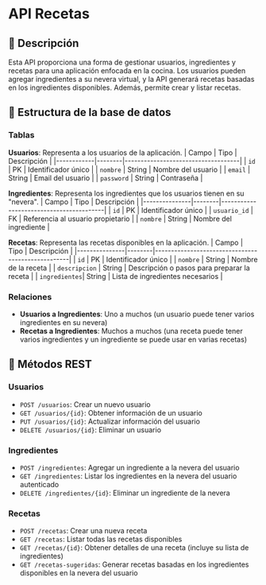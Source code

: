# API Recetas

## 🌮 Descripción
Esta API proporciona una forma de gestionar usuarios, ingredientes y recetas para una aplicación enfocada en la cocina.
Los usuarios pueden agregar ingredientes a su nevera virtual, y la API generará recetas basadas en los ingredientes disponibles.
Además, permite crear y listar recetas.

## 🍝 Estructura de la base de datos
### Tablas
**Usuarios**: Representa a los usuarios de la aplicación.
| Campo      | Tipo   | Descripción                        |
|------------|--------|------------------------------------|
| `id`       | PK     | Identificador único                |
| `nombre`   | String | Nombre del usuario                 |
| `email`    | String | Email del usuario                  |
| `password` | String | Contraseña                         |

**Ingredientes**: Representa los ingredientes que los usuarios tienen en su "nevera".
| Campo         | Tipo   | Descripción                             |
|---------------|--------|-----------------------------------------|
| `id`          | PK     | Identificador único                     |
| `usuario_id`  | FK     | Referencia al usuario propietario       |
| `nombre`      | String | Nombre del ingrediente                  |

**Recetas**: Representa las recetas disponibles en la aplicación.
| Campo         | Tipo   | Descripción                                       |
|---------------|--------|---------------------------------------------------|
| `id`          | PK     | Identificador único                               |
| `nombre`      | String | Nombre de la receta                               |
| `descripcion` | String | Descripción o pasos para preparar la receta       |
| `ingredientes`| String | Lista de ingredientes necesarios                  |

### Relaciones
- **Usuarios a Ingredientes**: Uno a muchos (un usuario puede tener varios ingredientes en su nevera) 
- **Recetas a Ingredientes**: Muchos a muchos (una receta puede tener varios ingredientes y un ingrediente se puede usar en varias recetas)

## 🍔 Métodos REST
### Usuarios
- `POST /usuarios`: Crear un nuevo usuario
- `GET /usuarios/{id}`: Obtener información de un usuario
- `PUT /usuarios/{id}`: Actualizar información del usuario
- `DELETE /usuarios/{id}`: Eliminar un usuario

### Ingredientes
- `POST /ingredientes`: Agregar un ingrediente a la nevera del usuario
- `GET /ingredientes`: Listar los ingredientes en la nevera del usuario autenticado
- `DELETE /ingredientes/{id}`: Eliminar un ingrediente de la nevera

### Recetas
- `POST /recetas`: Crear una nueva receta
- `GET /recetas`: Listar todas las recetas disponibles
- `GET /recetas/{id}`: Obtener detalles de una receta (incluye su lista de ingredientes)
- `GET /recetas-sugeridas`: Generar recetas basadas en los ingredientes disponibles en la nevera del usuario
